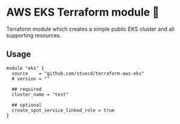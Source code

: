 # AWS EKS Terraform module :ghost:

Terraform module which creates a simple public EKS cluster and all supporting resources.

## Usage

```hcl
module "eks" {
  source    = "github.com/stuxcd/terraform-aws-eks"
  # version = ""

  ## required
  cluster_name = "test"

  ## optional
  create_spot_service_linked_role = true
}
```
